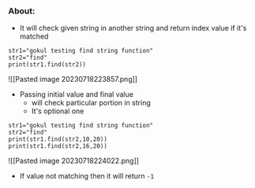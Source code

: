 ### About:

* It will check given string in another string and return index value if it's matched

```
str1="gokul testing find string function"
str2="find"
print(str1.find(str2))
```

![[Pasted image 20230718223857.png]]

* Passing initial value and final value
	* will check particular portion in string
	* It's optional one

```
str1="gokul testing find string function"
str2="find"
print(str1.find(str2,10,20))
print(str1.find(str2,16,20))
```

![[Pasted image 20230718224022.png]]

* If value not matching then it will return `-1`
